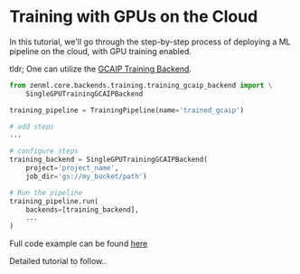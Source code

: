 # Training with GPUs on the Cloud

In this tutorial, we'll go through the step-by-step process of deploying a ML pipeline on the cloud, with GPU training 
enabled.



tldr; One can utilize the [GCAIP Training Backend](../backends/training-backends.md).

```python
from zenml.core.backends.training.training_gcaip_backend import \
    SingleGPUTrainingGCAIPBackend

training_pipeline = TrainingPipeline(name='trained_gcaip')

# add steps
...

# configure steps
training_backend = SingleGPUTrainingGCAIPBackend(
    project='project_name',
    job_dir='gs://my_bucket/path')

# Run the pipeline
training_pipeline.run(
    backends=[training_backend],
    ...
)
```

Full code example can be found [here](https://github.com/maiot-io/zenml/blob/main/examples/gcp_trained/run.py)

Detailed tutorial to follow..

